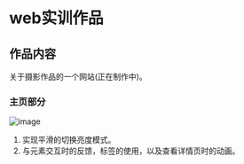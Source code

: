 # web实训作品
## 作品内容
关于摄影作品的一个网站(正在制作中)。
### 主页部分
![image](https://github.com/1527171/1527171.github.io/assets/110799621/5baf5c30-6407-47ee-912b-570db02126c4)
1. 实现平滑的切换亮度模式。
2. 与元素交互时的反馈，<card>标签的使用，以及查看详情页时的动画。

